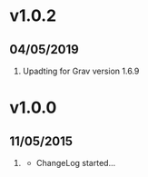 # v1.0.2
## 04/05/2019

1. Upadting for Grav version 1.6.9


# v1.0.0
## 11/05/2015

1. [](#new)
    * ChangeLog started...

